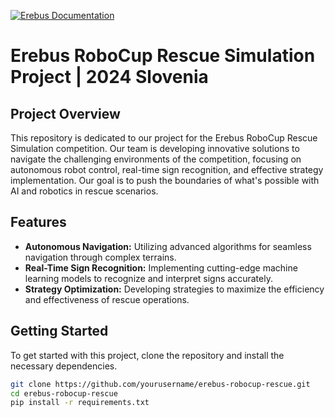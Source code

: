 [![Erebus Documentation](https://img.shields.io/badge/View-Documentation-blue)](https://erebus.rcj.cloud/docs)

# Erebus RoboCup Rescue Simulation Project | 2024 Slovenia

## Project Overview
This repository is dedicated to our project for the Erebus RoboCup Rescue Simulation competition. Our team is developing innovative solutions to navigate the challenging environments of the competition, focusing on autonomous robot control, real-time sign recognition, and effective strategy implementation. Our goal is to push the boundaries of what's possible with AI and robotics in rescue scenarios.

## Features
- **Autonomous Navigation:** Utilizing advanced algorithms for seamless navigation through complex terrains.
- **Real-Time Sign Recognition:** Implementing cutting-edge machine learning models to recognize and interpret signs accurately.
- **Strategy Optimization:** Developing strategies to maximize the efficiency and effectiveness of rescue operations.

## Getting Started
To get started with this project, clone the repository and install the necessary dependencies.

```bash
git clone https://github.com/yourusername/erebus-robocup-rescue.git
cd erebus-robocup-rescue
pip install -r requirements.txt
